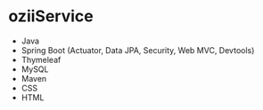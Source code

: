 # oziiService

* Java
* Spring Boot (Actuator, Data JPA, Security, Web MVC, Devtools)
* Thymeleaf
* MySQL
* Maven
* CSS
* HTML
